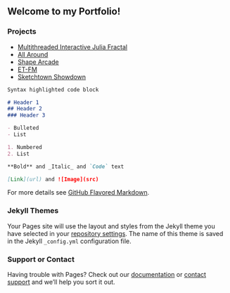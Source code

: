 ## Welcome to my Portfolio!

### Projects
- [Multithreaded Interactive Julia Fractal](https://twood27897.github.io/pages/multithreaded-julia.html)
- [All Around](https://twood27897.github.io/pages/all-around.html)
- [Shape Arcade](https://twood27897.github.io/pages/shape-arcade.html)
- [ET-FM](https://twood27897.github.io/pages/et-fm.html)
- [Sketchtown Showdown](https://twood27897.github.io/pages/sketchtown-showdown.html)

```markdown
Syntax highlighted code block

# Header 1
## Header 2
### Header 3

- Bulleted
- List

1. Numbered
2. List

**Bold** and _Italic_ and `Code` text

[Link](url) and ![Image](src)
```

For more details see [GitHub Flavored Markdown](https://guides.github.com/features/mastering-markdown/).

### Jekyll Themes

Your Pages site will use the layout and styles from the Jekyll theme you have selected in your [repository settings](https://github.com/twood27897/twood27897.github.io/settings). The name of this theme is saved in the Jekyll `_config.yml` configuration file.

### Support or Contact

Having trouble with Pages? Check out our [documentation](https://help.github.com/categories/github-pages-basics/) or [contact support](https://github.com/contact) and we’ll help you sort it out.
